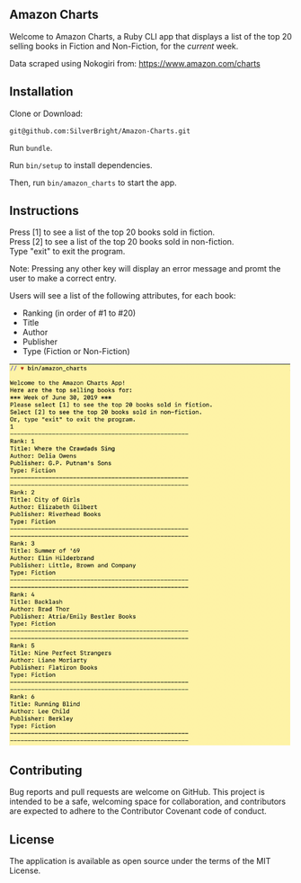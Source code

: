 ## Amazon Charts

Welcome to Amazon Charts, a Ruby CLI app that displays a list of the top 20 selling books in Fiction and Non-Fiction, for the <i>current</i> week.  

Data scraped using Nokogiri from: https://www.amazon.com/charts

## Installation

Clone or Download:

    git@github.com:SilverBright/Amazon-Charts.git

Run `bundle`.

Run `bin/setup` to install dependencies.

Then, run `bin/amazon_charts` to start the app.

## Instructions

Press [1] to see a list of the top 20 books sold in fiction.  
Press [2] to see a list of the top 20 books sold in non-fiction.  
Type "exit" to exit the program.

Note: Pressing any other key will display an error message and promt the user to make a correct entry.

Users will see a list of the following attributes, for each book:

- Ranking (in order of #1 to #20)
- Title
- Author
- Publisher
- Type (Fiction or Non-Fiction)

<img src="images/cli.png" width="500" >

## Contributing

Bug reports and pull requests are welcome on GitHub. This project is intended to be a safe, welcoming space for collaboration, and contributors are expected to adhere to the Contributor Covenant code of conduct.

## License

The application is available as open source under the terms of the MIT License.
